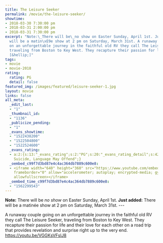 ```yaml
---
title: The Leisure Seeker
permalink: /movie/the-leisure-seeker/
showtime:
- 2018-03-30 7:30:00 pm
- 2018-03-31 2:00:00 pm
- 2018-03-31 7:30:00 pm
excerpt: "Note:\_There will be\_no show on Easter Sunday, April 1st. Just added:\_There
  will be a matin\xE9e show at 2 pm on Saturday, March 31st. A runaway couple going
  on an unforgettable journey in the faithful old RV they call The Leisure Seeker,
  traveling from Boston to Key West. They recapture their passion for life and their
  [&hellip;]"
tags:
- movie
- movie-2018
rating:
  rating: PG
  detail: false
featured_img: /images/featured/leisure-seeker-1.jpg
layout: movie
links: false
all_meta:
  _edit_last:
  - "1"
  _thumbnail_id:
  - "1136"
  _publicize_pending:
  - "1"
  _evans_showtime:
  - "1522438200"
  - "1522504800"
  - "1522524600"
  _evans_rating:
  - a:2:{s:13:"_evans_rating";s:2:"PG";s:20:"_evans_rating_detail";s:42:"Mature Theme,
    Suicide, Language May Offend";}
  _oembed_c99f7d3bd87e4c4ac364db7889c600e8:
  - <iframe width="640" height="360" src="https://www.youtube.com/embed/VGGKsVFslJ8?feature=oembed"
    frameborder="0" allow="accelerometer; autoplay; encrypted-media; gyroscope; picture-in-picture"
    allowfullscreen></iframe>
  _oembed_time_c99f7d3bd87e4c4ac364db7889c600e8:
  - "1562299543"
---
```


**Note:** There will be *no show* on Easter Sunday, April 1st. **Just added:** There will be a matinée show at 2 pm on Saturday, March 31st. ---

A runaway couple going on an unforgettable journey in the faithful old RV they call The Leisure Seeker, traveling from Boston to Key West. They recapture their passion for life and their love for each other on a road trip that provides revelation and surprise right up to the very end. https://youtu.be/VGGKsVFslJ8